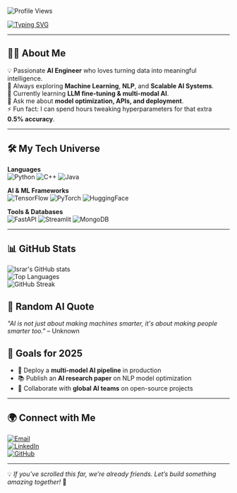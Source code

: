 <!-- Profile Views -->
![Profile Views](https://komarev.com/ghpvc/?username=israrhussain20110&color=blue)

<!-- Typing SVG Header -->
[![Typing SVG](https://readme-typing-svg.demolab.com?font=Fira+Code&size=26&duration=3000&pause=1000&color=00F7FF&width=700&lines=Hi+%F0%9F%91%8B%2C+I'm+Israr+Hussain;AI+Engineer+%7C+ML+Developer+%7C+Data+Scientist;I+Turn+Data+Into+Intelligence;Always+Learning+%26+Innovating)](https://git.io/typing-svg)

---

## 🧑‍💻 About Me  
💡 Passionate **AI Engineer** who loves turning data into meaningful intelligence.  
🚀 Always exploring **Machine Learning**, **NLP**, and **Scalable AI Systems**.  
🌱 Currently learning **LLM fine-tuning & multi-modal AI**.  
💬 Ask me about **model optimization, APIs, and deployment**.  
⚡ Fun fact: I can spend hours tweaking hyperparameters for that extra **0.5% accuracy**.  

---

## 🛠 My Tech Universe  
**Languages**  
![Python](https://img.shields.io/badge/-Python-3776AB?style=for-the-badge&logo=python&logoColor=white)
![C++](https://img.shields.io/badge/-C++-00599C?style=for-the-badge&logo=cplusplus&logoColor=white)
![Java](https://img.shields.io/badge/-Java-007396?style=for-the-badge&logo=java&logoColor=white)  

**AI & ML Frameworks**  
![TensorFlow](https://img.shields.io/badge/-TensorFlow-FF6F00?style=for-the-badge&logo=tensorflow&logoColor=white)
![PyTorch](https://img.shields.io/badge/-PyTorch-EE4C2C?style=for-the-badge&logo=pytorch&logoColor=white)
![HuggingFace](https://img.shields.io/badge/-HuggingFace-FFCC4D?style=for-the-badge&logo=huggingface&logoColor=black)  

**Tools & Databases**  
![FastAPI](https://img.shields.io/badge/-FastAPI-009688?style=for-the-badge&logo=fastapi&logoColor=white)
![Streamlit](https://img.shields.io/badge/-Streamlit-FF4B4B?style=for-the-badge&logo=streamlit&logoColor=white)
![MongoDB](https://img.shields.io/badge/-MongoDB-4EA94B?style=for-the-badge&logo=mongodb&logoColor=white)  

---

## 📊 GitHub Stats  
![Israr's GitHub stats](https://github-readme-stats.vercel.app/api?username=israrhussain20110&show_icons=true&theme=tokyonight)  
![Top Languages](https://github-readme-stats.vercel.app/api/top-langs/?username=israrhussain20110&layout=compact&theme=tokyonight)  
![GitHub Streak](https://streak-stats.demolab.com?user=israrhussain20110&theme=tokyonight&hide_border=true)  

## 💬 Random AI Quote  
<!--START_QUOTE-->
*"AI is not just about making machines smarter, it's about making people smarter too."* – Unknown  
<!--END_QUOTE-->


## 🎯 Goals for 2025  
- 🚀 Deploy a **multi-model AI pipeline** in production  
- 📚 Publish an **AI research paper** on NLP model optimization  
- 🤝 Collaborate with **global AI teams** on open-source projects  

---

## 🌍 Connect with Me  
[![Email](https://img.shields.io/badge/Email-D14836?style=for-the-badge&logo=gmail&logoColor=white)](mailto:ahmedisrar20110@gmail.com)  
[![LinkedIn](https://img.shields.io/badge/LinkedIn-0A66C2?style=for-the-badge&logo=linkedin&logoColor=white)](https://www.linkedin.com/in/israr-hussain-40561a299)  
[![GitHub](https://img.shields.io/badge/GitHub-181717?style=for-the-badge&logo=github&logoColor=white)](https://github.com/israrhussain20110)  

---

💡 *If you’ve scrolled this far, we’re already friends. Let’s build something amazing together!* 🚀
